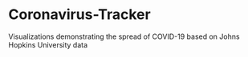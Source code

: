 # Coronavirus-Tracker
Visualizations demonstrating the spread of COVID-19 based on Johns Hopkins University data
